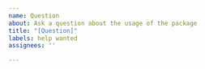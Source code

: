 ```yaml
---
name: Question
about: Ask a question about the usage of the package
title: "[Question]"
labels: help wanted
assignees: ''

---
```



